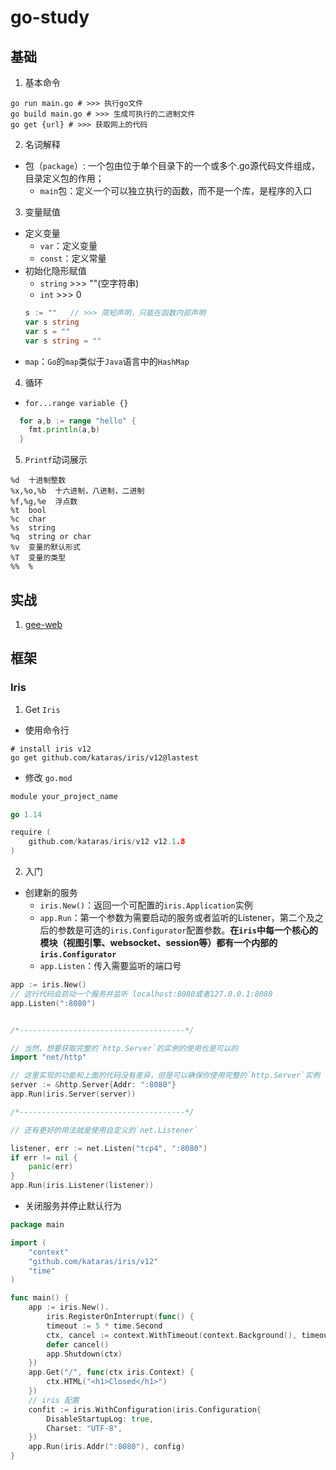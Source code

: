 # go-study

## 基础

1. 基本命令
```shell
go run main.go # >>> 执行go文件
go build main.go # >>> 生成可执行的二进制文件
go get {url} # >>> 获取网上的代码

```
2. 名词解释

- 包（`package`）:  一个包由位于单个目录下的一个或多个.go源代码文件组成，目录定义包的作用；
  - `main`包：定义一个可以独立执行的函数，而不是一个库，是程序的入口

3. 变量赋值

- 定义变量
  - `var`：定义变量
  - `const`：定义常量
- 初始化隐形赋值
  - `string` >>> ""(空字符串)
  - `int` >>> 0
  ```go
  s := ""   // >>> 简短声明，只能在函数内部声明
  var s string
  var s = ""
  var s string = ""
  ```
- `map`：`Go`的`map`类似于`Java`语言中的`HashMap`

4. 循环
 - `for...range variable {}`

```go
  for a,b := range "hello" {
    fmt.println(a,b)
  }
```

5. `Printf`动词展示

```
%d  十进制整数
%x,%o,%b  十六进制，八进制，二进制
%f,%g,%e  浮点数
%t  bool
%c  char
%s  string
%q  string or char
%v  变量的默认形式
%T  变量的类型
%%  %  
```

## 实战

1. [gee-web](./gee-web)

## 框架

### Iris

1. Get `Iris`

- 使用命令行
```shell
# install iris v12
go get github.com/kataras/iris/v12@lastest
```
- 修改 `go.mod`

```go
module your_project_name

go 1.14

require (
    github.com/kataras/iris/v12 v12.1.8
)
```

2. 入门

- 创建新的服务
  - `iris.New()`：返回一个可配置的`iris.Application`实例
  - `app.Run`：第一个参数为需要启动的服务或者监听的Listener，第二个及之后的参数是可选的`iris.Configurator`配置参数。**在`iris`中每一个核心的模块（视图引擎、websocket、session等）都有一个内部的`iris.Configurator`**
  - `app.Listen`：传入需要监听的端口号
```go
app := iris.New()
// 这行代码会启动一个服务并监听 localhost:8080或者127.0.0.1:8080
app.Listen(":8080")


/*-------------------------------------*/

// 当然，想要获取完整的`http.Server`的实例的使用也是可以的
import "net/http"

// 这里实现的功能和上面的代码没有差异，但是可以确保你使用完整的`http.Server`实例
server := &http.Server{Addr: ":8080"}
app.Run(iris.Server(server))

/*-------------------------------------*/

// 还有更好的用法就是使用自定义的`net.Listener`

listener, err := net.Listen("tcp4", ":8080")
if err != nil {
	panic(err)
}
app.Run(iris.Listener(listener))
```
- 关闭服务并停止默认行为

```go
package main

import (
	"context"
	"github.com/kataras/iris/v12"
	"time"
)

func main() {
	app := iris.New().
		iris.RegisterOnInterrupt(func() {
		timeout := 5 * time.Second
		ctx, cancel := context.WithTimeout(context.Background(), timeout)
		defer cancel()
		app.Shutdown(ctx)
	})
	app.Get("/", func(ctx iris.Context) {
		ctx.HTML("<h1>Closed</h1>")
    })
	// iris 配置
	confit := iris.WithConfiguration(iris.Configuration{
		DisableStartupLog: true,
		Charset: "UTF-8",
    })
	app.Run(iris.Addr(":8080"), config)
}

```
